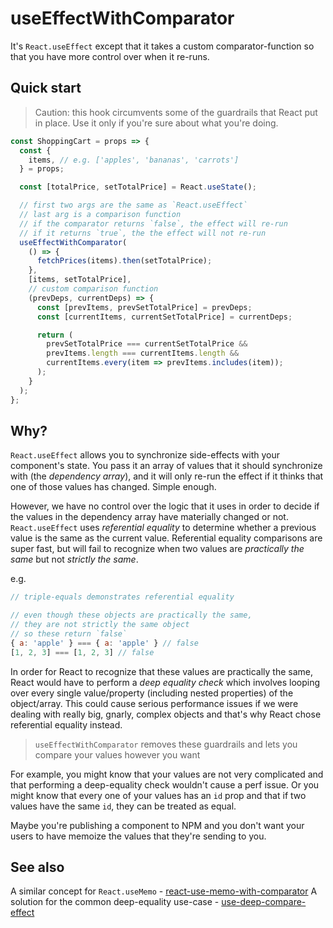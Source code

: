 # useEffectWithComparator

It's `React.useEffect` except that it takes a custom comparator-function so that you have more control over when it re-runs.

## Quick start

> Caution: this hook circumvents some of the guardrails that React put in place. Use it only if you're sure about what you're doing.

```js
const ShoppingCart = props => {
  const {
    items, // e.g. ['apples', 'bananas', 'carrots']
  } = props;

  const [totalPrice, setTotalPrice] = React.useState();

  // first two args are the same as `React.useEffect`
  // last arg is a comparison function
  // if the comparator returns `false`, the effect will re-run
  // if it returns `true`, the the effect will not re-run
  useEffectWithComparator(
    () => {
      fetchPrices(items).then(setTotalPrice);
    },
    [items, setTotalPrice],
    // custom comparison function
    (prevDeps, currentDeps) => {
      const [prevItems, prevSetTotalPrice] = prevDeps;
      const [currentItems, currentSetTotalPrice] = currentDeps;

      return (
        prevSetTotalPrice === currentSetTotalPrice &&
        prevItems.length === currentItems.length &&
        currentItems.every(item => prevItems.includes(item));
      );
    }
  );
};
```

## Why?

`React.useEffect` allows you to synchronize side-effects with your component's state. You pass it an array of values that it should synchronize with (the _dependency array_), and it will only re-run the effect if it thinks that one of those values has changed. Simple enough.

However, we have no control over the logic that it uses in order to decide if the values in the dependency array have materially changed or not. `React.useEffect` uses _referential equality_ to determine whether a previous value is the same as the current value. Referential equality comparisons are super fast, but will fail to recognize when two values are _practically the same_ but not _strictly the same_.

e.g.

```js
// triple-equals demonstrates referential equality

// even though these objects are practically the same,
// they are not strictly the same object
// so these return `false`
{ a: 'apple' } === { a: 'apple' } // false
[1, 2, 3] === [1, 2, 3] // false
```

In order for React to recognize that these values are practically the same, React would have to perform a _deep equality check_ which involves looping over every single value/property (including nested properties) of the object/array. This could cause serious performance issues if we were dealing with really big, gnarly, complex objects and that's why React chose referential equality instead.

> `useEffectWithComparator` removes these guardrails and lets you compare your values however you want

For example, you might know that your values are not very complicated and that performing a deep-equality check wouldn't cause a perf issue. Or you might know that every one of your values has an `id` prop and that if two values have the same `id`, they can be treated as equal.

Maybe you're publishing a component to NPM and you don't want your users to have memoize the values that they're sending to you.

## See also

A similar concept for `React.useMemo` - [react-use-memo-with-comparator](https://www.npmjs.com/package/react-use-memo-with-comparator)
A solution for the common deep-equality use-case - [use-deep-compare-effect](https://www.npmjs.com/package/use-deep-compare-effect)
